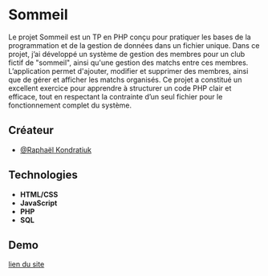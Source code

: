 # Sommeil
Le projet Sommeil est un TP en PHP conçu pour pratiquer les bases de la programmation et de la gestion de données dans un fichier unique. Dans ce projet, j’ai développé un système de gestion des membres pour un club fictif de "sommeil", ainsi qu'une gestion des matchs entre ces membres. L’application permet d'ajouter, modifier et supprimer des membres, ainsi que de gérer et afficher les matchs organisés. Ce projet a constitué un excellent exercice pour apprendre à structurer un code PHP clair et efficace, tout en respectant la contrainte d’un seul fichier pour le fonctionnement complet du système.


## Créateur

- [@Raphaël Kondratiuk](https://github.com/Raphael-K-78/)

## Technologies

- **HTML/CSS**
- **JavaScript**
- **PHP**
- **SQL**

## Demo
[lien du site](http://sommeil.raphael.kondratiuk.mmi-velizy.fr/)
